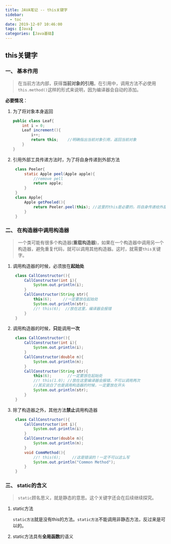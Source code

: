 ```yaml
---
title: JAVA笔记 -- this关键字
sidebar:
  - toc
date: 2019-12-07 10:46:00
tags: [Java]
categories: [Java基础]
---
```


## this关键字
### 一、 基本作用

> 在当前方法内部，获得**当前对象的引用**。在引用中，调用方法不必使用`this.method()`这样的形式来说明，因为编译器会自动的添加。

**必要情况**：

1. 为了将对象本身返回
    ```java
    public class Leaf{
        int i = 0;
        Leaf increment(){
            i++;
            return this;    //明确指出当前对象引用，返回当前对象
        }
    }
    ```
2. 引用外部工具传递方法时，为了将自身传递到外部方法
   ```java
    class Peeler{
        static Apple peel(Apple apple){
            //remove pell
            return apple;
        }
    }
    class Apple{
        Apple getPeeled(){
            return Peeler.peel(this); //这里的this是必要的，将自身传递给外部方法
        }
    }
   ```
### 二、 在构造器中调用构造器

> 一个类可能有很多个构造器(**重载构造器**)，如果在一个构造器中调用另一个构造器，避免重复代码，就可以调用其他构造器。这时，就需要`this`关键字。

1. 调用构造器的时候，必须放在**起始处**
   ```java
    class CallConstructor(){
        CallConstructor(int i){
            System.out.println(i);
        }
        CallConstructor(String str){
            this(6);     //一定要放在起始处
            System.out.println(str);
            //! this(6);  //放在这里，编译器会报错
        }
    }
   ```
2. 调用构造器的时候，**只**能调用**一次**
   ```java
    class CallConstructor(){
        CallConstructor(int i){
            System.out.println(i);
        }
        CallConstructor(double n){
            System.out.println(n);
        }
        CallConstructor(String str){
            this(6);       //一定要放在起始处
            //! this(1.0); //放在这里编译器会报错，不可以调用两次
            //其实说白了也是调用构造器的时候，一定要放在开头
            System.out.println(str);
        }
    }
   ```
3. 除了构造器之外，其他方法**禁止**调用构造器
   ```java
    class CallConstructor(){
        CallConstructor(int i){
            System.out.println(i);
        }
        CallConstructor(double n){
            System.out.println(n);
        }
        void CommMethod(){
            //! this(6);     //这是错误的！一定不可以这么写
            System.out.println("Common Method");
        }
    }
   ```
### 三、 static的含义
> `static`顾名思义，就是静态的意思。这个关键字还会在后续继续探究。
1. static方法
   
    `static方法`就是没有this的方法。`static方法`不能调用非静态方法，反过来是可以的。
2. static方法具有**全局函数**的语义

